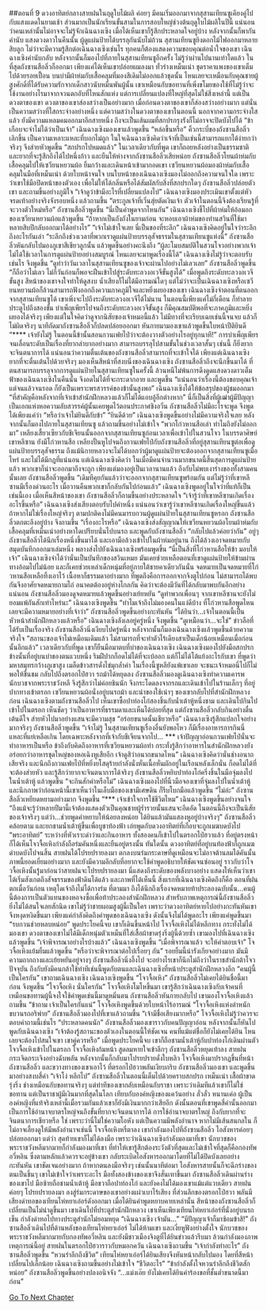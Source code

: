 ##ตอนที่ 9 ดวงอาทิตย์กลางสายฝนในฤดูใบไม้ผลิ
ค่อยๆ มีคนเริ่มออกมาจากสุสานเทียนซูเคียงคู่ไปกับแสงแดดในยามเช้า ส่วนมากเป็นนักเรียนขั้นสามในการสอบใหญ่ช่วงต้นฤดูใบไม้ผลิในปีนี้ แน่นอนว่าคนเหล่านั้นไม่อาจจะไม่รู้จักเฉินฉางเซิง เมื่อได้เห็นเขาก็รู้สึกประหลาดใจอยู่บ้าง หลังจากนั้นก็พากันคำนับ แสงดวงดาวในคืนนั้น ผู้ดูแผ่นป้ายได้บรรลุกันนับไม่ถ้วน สุสานเทียนซูยิงดอกไม้ไฟออกมาหลายสิบลูก ไม่ว่าจะมีความรู้สึกต่อเฉินฉางเซิงเช่นไร ทุกคนก็ต้องแสดงความขอบคุณต่อน้ำใจของเขา
เฉินฉางเซิงคำนับกลับ หลังจากนั้นก็มองไปที่ภายในสุสานเทียนซูอีกครั้ง
ไม่รู้ว่าผ่านไปนานเท่าใดแล้ว ในที่สุดถังซานสือลิ่วก็ออกมา เพียงแค่ได้เห็นเขาปล่อยผมลงมา ทั่วร่างเหม็นเน่า ชุดราคาแพงของเขาเต็มไปด้วยรอยเปื้อน บนบ่ามีผ้าห่มกับเสื้อคลุมที่มองสีเดิมไม่ออกแล้วชุดนั้น ไหนเลยจะเหมือนกับคุณชายผู้สูงศักดิ์ที่ได้รับความรักจากเด็กสาวนับหมื่นพันผู้นั้น เขาเหมือนกับขอทานที่เพิ่งขโมยของใช้ที่ไม่รู้ว่าจะใช้งานอย่างไรมาจากจวนตกอับที่ไหนสักแห่ง
แต่การเปลี่ยนแปลงที่ใหญ่ที่สุดไม่ใช่สิ่งเหล่านี้ แต่เป็นดวงตาของเขา
ดวงตาของเขาส่องสว่างเป็นอย่างมาก
เมื่อก่อนดวงตาของเขาก็ส่องสว่างอย่างมาก แต่นั่นเป็นความสว่างที่ใสกระจ่างอย่างหนึ่ง แต่ความสว่างในดวงตาของเขาในตอนนี้ นอกจากความกระจ่างใสแล้ว ยังมีความแหลมคมออกมาอีกสายหนึ่ง ถึงจะเป็นเส้นผมที่สกปรกรุงรังก็ไม่อาจจะปิดบังไปได้
“ข้าเกือบจะจำไม่ได้ว่าเป็นเจ้า” เฉินฉางเซิงมองเขาแล้วพูดขึ้น
“หล่อขึ้นหรือ” คิ้วกระบี่ของถังซานสือลิ่วเลิกขึ้น เป็นความเหลาะแหละที่บอกไม่ถูก
ในใจเฉินฉางเซิงคิดว่าเจ้าที่เป็นเช่นนี้สามารถแยกได้ง่ายกว่าจริงๆ จึงส่ายหัวพูดขึ้น “สกปรกไปหมดแล้ว”
ในเวลาเดียวกับที่พูด เขาก็ถอยหลังอย่างเป็นธรรมชาติและยากที่จะรู้สึกถึงได้ไปหนึ่งก้าว และยืนให้ห่างจากถังซานสือลิ่วเสียหน่อย
ถังซานสือลิ่วโยนผ้าห่มกับเสื้อคลุมไปให้เซวียนหยวนผ้อ ยิ้มกว้างและเดินหน้าเข้ามากอดเขา
เซวียนหยวนผ้อมองผ้าห่มกับเสื้อคลุมในมือที่เหม็นเน่า ด้วยใบหน้าจนใจ
บนใบหน้าของเฉินฉางเซิงมองไม่ออกถึงความจนใจใด เพราะว่าเขาใช้มือปิดหน้าของตัวเอง เพื่อไม่ให้ได้กลิ่นหรือได้สัมผัสกับสิ่งที่สกปรกใดๆ
ถังซานสือลิ่วปล่อยตัวเขา และถามขึ้นอย่างภูมิใจ “เจ้าดูว่าข้ามีอะไรที่เปลี่ยนแปลงไป”
เฉินฉางเซิงมองประเมินเขาตั้งแต่หัวจรดเท้าอย่างจริงจังรอบหนึ่ง แล้วถามขึ้น “ตระกูลเจ้าที่เวิ่นสุ่ยตัดเงินเจ้า ตัวเจ้าในตอนนี้จึงต้องเรียนรู้ที่จะวางตัวใหม่หรือ”
ถังซานสือลิ่วพูดขึ้น “นี่เป็นคำพูดจากไหนกัน”
เฉินฉางเซิงชี้ไปที่ผ้าห่มให้อ้อมอกของเซวียนหยวนผ้อแล้วพูดขึ้น “ถ้าหากเป็นถังถังในยามก่อน จะหอบเอาผ้าห่มของท่านสวินที่ใช้มาหลายสิบปีกลับออกมาได้อย่างไร”
“เจ้าไม่เข้าใจเลย นี่เป็นของที่ระลึก”
เฉินฉางเซิงคิดอยู่ในใจว่าระลึกถึงอะไรกันเล่า
“ระลึกถึงช่วงเวลาที่พวกเราดูแผ่นป้ายบรรลุสัจธรรมในสุสานเทียนซูแห่งนี้”
ถังซานสือลิ่วหันกลับไปมองภูเขาสีเขียวลูกนั้น แล้วพูดขึ้นอย่างคะนึงถึง “ผู้ละโมบสมบัติในสวนโจวอย่างพวกเจ้า ไม่ได้ใช้เวลาในการดูแผ่นป้ายอย่างสมบูรณ์ ไหนเลยจะมาพูดเรื่องนี้ได้”
เฉินฉางเซิงไม่รู้ว่าจะตอบรับเช่นไร จึงพูดขึ้น “ดูท่าว่าวันเวลาในสุสานเทียนซูของเจ้าจะผ่านไปอย่างไม่เลวเลย”
ถังซานสือลิ่วพูดขึ้น “ก็ถือว่าไม่เลว ไม่กี่วันก่อนก็พอจะฝืนเข้าไปสู่ระดับทะลวงอเวจีขั้นสูงได้”
เมื่อพูดถึงระดับทะลวงอเวจีขั้นสูง สีหน้าของเขาจงใจทำให้ดูสงบ น้ำเสียงก็ไม่ได้มีอารมณ์ใดๆ แต่ไม่ว่าจะเป็นเฉินฉางเซิงหรือเซวียนหยวนผ้อก็ล้วนสามารถฟังออกถึงความภาคภูมิใจและหยิ่งผยองของเขา
เฉินฉางเซิงจำตอนที่ตนออกจากสุสานเทียนซูได้ เขาเพิ่งจะไปถึงระดับทะลวงอเวจีได้ไม่นาน ในตอนนี้เพียงแค่ไม่กี่เดือน ก็ทำลายประตูไปถึงสองขั้น บำเพ็ญเพียรไปจนถึงระดับทะลวงอเวจีขั้นสูง ก็มีคุณสมบัติพอที่จะภาคภูมิและหยิ่งผยองได้จริงๆ เพียงแต่ในใจคิดว่าดูจากนิสัยของเจ้าหมอนี้แล้ว ไม่มีทางที่จะเรียบเฉยเช่นนี้จนจบ แล้วก็ไม่ผิดจริงๆ นาทีถัดมาถังซานสือลิ่วก็ปลดปล่อยออกมา หันกายมามองเขาแล้วพูดขึ้นใบหน้าปีติยินดี “**** เจ้ายังไม่รู้ ในตอนนี้ข้านั้นสอนกวนเฟยไป๋ว่าจะต้องวางตัวอย่างไรอยู่ทุกนาที!”
การบำเพ็ญเพียรจนเลื่อนระดับเป็นเรื่องที่ยากลำบากอย่างมาก สามารถบรรลุไปสามขั้นในช่วงเวลาสั้นๆ เช่นนี้ ก็ยิ่งยากจะจินตนาการได้ แน่นอนว่าความตื่นเต้นของถังซานสือลิ่วสามารถที่จะเข้าใจได้ เพียงแต่เฉินฉางเซิงยากที่จะตื่นเต้นไปด้วยจริงๆ มองเห็นสีหน้าที่สงบนิ่งของเฉินฉางเซิง ถังซานสือลิ่วถึงจะนึกขึ้นมาได้ ที่ตนสามารถบรรลุจากการดูแผ่นป้ายในสุสานเทียนซูในครั้งนี้ ล้วนหนีไม่พ้นการดึงดูดแสงดวงดาวเต็มฟ้าของเฉินฉางเซิงในคืนนั้น จึงอดไม่ได้ที่จะกระดากอาย และพูดขึ้น “แน่นอนว่าเรื่องนี้ต้องขอบคุณเจ้า แต่จนแล้วจนรอด ก็ยังเป็นเพราะพรสวรรค์ของข้านั้นสูงพอ”
เฉินฉางเซิงได้ให้ข้อสรุปของผู้ชมออกมา “ที่สำคัญคือหลังจากที่เจ้าเข้าสำนักฝึกหลวงแล้วก็ไม่ได้แอบอู้อีกต่างหาก”
นี่ก็เป็นสิ่งที่ผู้เฒ่าผู้มีปัญญาเป็นเอกแห่งหอความลับสวรรค์ผู้นั้นเคยพูดไว้ตอนประกาศชิงอวิ๋น
ถังซานสือลิ่วไม่มีอะไรจะพูด จึงพูดได้เพียงแค่ว่า “หรือว่าเจ้าไม่ยินดีกับข้า”
“ยินดีด้วย” เฉินฉางเซิงพูดขึ้นอย่างไม่มีความจริงใจเลย หลังจากนั้นก็มองไปภายในสุสานเทียนซู แล้วถามขึ้นอย่างไม่เข้าใจ “พวกโก่วหานสือเล่า ทำไมถึงยังไม่ออกมา”
เหลียงเสี้ยวเซียวกับชีเจียนนั้นออกจากสุสานเทียนซูก่อนเวลาเพื่อเข้าไปในสวนโจว ในบรรดาศิษย์เขาหลีซาน ยังมีโก่วหานสือ เหลียงปั้นหูไปจนถึงกวนเฟยไป๋กับถังซานสือลิ่วที่อยู่สุสานเทียนซูต่อเพื่อดูแผ่นป้ายบรรลุสัจธรรม ถึงแม้นิกายหลวงจะไม่ได้บอกว่าผู้มาดูแผ่นป้ายจะต้องออกจากสุสานเทียนซูเมื่อไหร่ และไม่ได้มีกฎที่แน่นอน แต่เฉินฉางเซิงคิดว่า ในเมื่อมีคนจำนวนมากขนาดนี้สิ้นสุดการดูแผ่นป้ายแล้ว พวกเขาก็น่าจะออกมาถึงจะถูก เพียงแต่มองอยู่เป็นเวลานานแล้ว ถึงกับไม่พบเงาร่างของทั้งสามคนนั้นเลย
ถังซานสือลิ่วพูดขึ้น “เดิมทีคุยกันแล้วว่าจะออกจากสุสานเทียนซูพร้อมกัน แต่ไม่รู้ว่าที่เขาหลีซานมีเรื่องด่วนอะไร เมื่อวานคืนพวกเขาก็กลับกันไปก่อนแล้ว”
เฉินฉางเซิงพูดอยู่ในใจว่าที่แท้ก็เป็นเช่นนี้เอง
เมื่อเห็นสีหน้าของเขา ถังซานสือลิ่วก็ถามขึ้นอย่างประหลาดใจ “เจ้ารู้ว่าที่เขาหลีซานเกิดเรื่องอะไรขึ้นหรือ”
เฉินฉางเซิงส่งเสียงตอบรับไปคำหนึ่ง แน่นอนว่าเขารู้ว่าเขาหลีซานเกิดเรื่องใหญ่ขึ้นแล้ว
ถ้าหากไม่ใช่เรื่องใหญ่จริงๆ ตามปกติคงไม่มีคนมารบกวนผู้ดูแผ่นป้ายในสุสานเทียนซูหรอก ถังซานสือลิ่วตกตะลึงอยู่บ้าง จึงถามขึ้น “เรื่องอะไรหรือ”
เฉินฉางเซิงส่งสัญญาณให้เซวียนหยวนผ้อโยนผ้าห่มกับเสื้อคลุมที่เหม็นเน่าอย่างหาใดเปรียบนั่นไปบนรถ และพูดกับถังซานสือลิ่ว “กลับไปแล้วค่อยว่ากัน”
อยู่ๆ ถังซานสือลิ่วได้นึกเรื่องหนึ่งขึ้นมาได้ และเอามือล้วงเข้าไปในผ้าห่มอยู่นาน ถึงได้ล้วงเอาจดหมายกับสมุดบันทึกออกมาเล่มหนึ่ง พลางส่งไปยังเฉินฉางเซิงพร้อมพูดขึ้น “นี่เป็นสิ่งที่โก่วหานสือให้ข้า มอบให้เจ้า”
เฉินฉางเซิงจำได้ว่านั่นเป็นบันทึกของสวินเหมย มันเคยช่วยเหลือตอนที่เขาดูแผ่นป้ายให้ข้ามผ่านทางอ้อมไปไม่น้อย และก็เคยช่วยเหล่าเด็กหนุ่มที่อยู่ภายใต้ชายคาเดียวกันนั่น
จดหมายเป็นจดหมายที่โก่วหานสือเหลือทิ้งเอาไว้ เนื้อหาก็ธรรมดาอย่างมาก ที่พูดถึงคือการออกจากจิงตูไปก่อน ไม่สามารถได้พบกันจึงอาศัยจดหมายถามไถ่ อนาคตต้องอยู่ห่างไกลกัน คิดว่าจะต้องมีวันที่ได้กลับมาพบกันอีกอย่างแน่นอน
ถังซานสือลิ่วมองดูจดหมายแล้วพูดขึ้นอย่างเย้ยหยัน “ดูท่าพวกเพื่อนๆ จากเขาหลีซานจะยังไม่ยอมแพ้กันสักเท่าไหร่นะ”
เฉินฉางเซิงพูดขึ้น “ทำไมเจ้าถึงไม่มองคนในแง่ดีบ้าง ที่โก่วหานสือพูดไหนเลยจะมีความหมายอย่างที่เจ้าว่า”
ถังซานสือลิ่วพูดขึ้นอย่างกะทันหัน “ได้ยินว่า...เจ้าในตอนนี้เป็นหัวหน้าสำนักฝึกหลวงแล้วหรือ”
เฉินฉางเซิงลังเลอยู่ครู่หนึ่ง จึงพูดขึ้น “ดูเหมือนว่า...จะใช่”
ข่าวลือที่ได้รับเป็นเรื่องจริง ถังซานสือลิ่วนิ่งเงียบไปครู่หนึ่ง หลังจากนั้นก็มองเฉินฉางเซิงแล้วพูดขึ้นด้วยความจริงใจ “สถานะของเจ้าไม่เหมือนเดิมแล้ว ไม่สามารถที่จะทำตัวไร้เดียงสาเป็นเด็กน้อยเหมือนเมื่อก่อนนั้นอีกแล้ว”
เวลาเดียวกับที่พูด เขาก็ยืนมือมาตบที่บ่าของเฉินฉางเซิง
เฉินฉางเซิงมองไปยังมือสกปรกข้างนั้นที่อยู่บนบ่าของตนแวบหนึ่ง ริมฝีปากก็อดไม่ได้ที่จะเบ้ออก แต่ก็ไม่ได้โต้แย้งอะไรกับเขา
ที่พูดว่ามหาสมุทรกว้างภูเขาสูง เมล็ดข้าวสารดั่งไข่มุกล้ำค่า ในเรื่องนี้ซูหลียังแพ้เขาเลย จะชนะเจ้าหมอนี่ไปก็ไม่พอให้ชื่นชม
กลับไปถึงตรอกไป่ฮวา รถม้าได้หยุดลง ถังซานสือลิ่วมองดูเฉินฉางเซิงทำความเคารพนักบวชจากพระราชวังหลี จึงรู้สึกว่าไม่ค่อยชินนัก จึงกระโดดลงจากรถและเดินเข้าไปในร้านเล็กๆ ที่อยู่ปากทางเข้าตรอก
เซวียนหยวนผ้อนั่งอยู่บนรถม้า และนำของใช้เน่าๆ ของเขากลับไปที่สำนักฝึกหลวงก่อน
เฉินฉางเซิงตามถังซานสือลิ่วไป เห็นเขาซื้อปาท่องโก๋สองชิ้นกับน้ำเต้าหู้หนึ่งชาม และเดินไปกินไปเข้าไปในตรอก
เห็นชัดๆ ว่าเป็นอาหารที่ธรรมดาและเห็นได้บ่อยที่สุด แต่ถังซานสือลิ่วกลับกินอย่างตื่นเต้นดีใจ ส่ายหัวไปมาอย่างแสนจะมีความสุข
“อร่อยขนาดนั้นเชียวหรือ” เฉินฉางเซิงรู้สึกแปลกใจอย่างมากจริงๆ
ถังซานสือลิ่วพูดขึ้น “เจ้าไม่รู้ ในสุสานเทียนซูเรื่องอื่นยังพอไหว ก็มีเรื่องอาหารการกินนี่แหละที่แย่เหลือเกิน โดยเฉพาะหลังจากที่เจ้ากับชีเจียนจากไป... *** เจ้าปัญญาอ่อนกวนเฟยไป๋นั่นจะทำอาหารเป็นหรือ ข้าถึงกับคิดถึงอาหารที่เซวียนหยวนผ้อทำ กระทั่งรู้สึกว่าอาหารในสำนักฝึกหลวงยังอร่อยกว่าอาหารชุดใหญ่ของหอเฉิงหูเสียอีก เจ้าดูสิว่าอนาถขนาดไหน”
เฉินฉางเซิงคิดว่านั่นช่างอนาถเสียจริง และนึกถึงกวนเฟยไป๋ที่หยิ่งยโสดุร้ายกำลังนั่งหั่นเนื้อหั่นผักอยู่ในเรือนหลังเล็กนั่น ก็อดไม่ได้ที่จะต้องส่ายหัว และรู้สึกว่ายากจะจินตนาการได้จริงๆ
ถังซานสือลิ่วหยิบปาท่องโก๋ครึ่งชิ้นในมือจุ่มลงไปในน้ำเต้าหู้ แล้วพูดขึ้น “จะกินสักคำหรือไม่”
เฉินฉางเซิงมองไปที่นิ้วมือจองเขาที่จุ่มลงไปในน้ำเต้าหู้ และนึกภาพว่าก่อนหน้านี้เขาเห็นว่าในเล็บมือของเขามีเศษดิน ก็รีบโบกมือแล้วพูดขึ้น “ไม่ล่ะ”
ถังซานสือลิ่วเหยียดหยามอย่างมาก จึงพูดขึ้น “*** เจ้าเข้าใจการใช้ชีวิตไหม”
เฉินฉางเซิงพูดขึ้นอย่างจนใจ “ถึงแม้จะรู้ว่าหลายปีมานี้เจ้าต้องแสดงตัวเป็นคุณชายผู้ร่ำรวยนั้นแสนจะอึดอัด ในตอนนี้ถึงจะเป็นนิสัยของเจ้าจริงๆ แต่ว่า...ช่วยพูดคำหยาบให้น้อยลงหน่อย ได้ยินแล้วมันแสลงหูอยู่บ้างจริงๆ”
ถังซานสือลิ่วคล้อยตาม และยกชามน้ำเต้าหู้ขึ้นเพื่อบูชาท้องฟ้า เอ่ยพูดกับดวงอาทิตย์ที่เกือบจะถูกเมฆบดบังไป “พระอาทิตย์”
ระหว่างที่หัวเราะด่าว่าและกินอาหาร ทั้งสองคนก็เข้าไปในตรอกไป่ฮวาแล้ว ที่อยู่ตรงหน้าก็ได้เห็นโจวจื้อเหิงกำลังถือร่มคันหนึ่งและยืนอยู่ตรงนั้น
ทันใดนั้น ดวงอาทิตย์ที่อยู่บนท้องฟ้าก็ถูกเมฆดำบดบังไปจนสิ้น สายฝนได้โปรยปรายลงมา ตกลงบนร่มกระดาษที่ดูเหมือนจะไม่อาจต้านลมได้คันนั้น
ภาพนี้ยอดเยี่ยมอย่างมาก และยังมีความลึกลับที่อยากจะใช้คำพูดอธิบายให้ชัดเจนซ่อนอยู่
ราวกับว่าโจวจื้อเหิงนั้นรู้มาก่อนว่าสายฝนจะโปรยปรายลงมา นี่แสดงถึงระดับของพลังบางอย่าง แสดงให้เห็นว่าเขาได้เริ่มสังเกตถึงสัจธรรมของฟ้าดินได้แล้ว
และภาพที่ได้เห็นนี้ สิ่งแรกที่เฉินฉางเซิงคิดถึงก็คือ ตอนที่ฝนตกเมื่อวันก่อน เหตุใดเจ้าถึงไม่ได้กางร่ม ที่ตามมา ถึงได้นึกถึงเรื่องจดหมายท้าประลองฉบับนั้น...คนผู้นี้ต้องการเป็นตัวแทนของหอจงซื่อเพื่อท้าประลองสำนักฝึกหลวง
สำหรับภาพเหตุการณ์นี้ถังซานสือลิ่วยิ่งไม่ได้สนใจเลยสักนิด เขาไม่รู้ว่าชายผอมสูงผู้นี้เป็นใคร เพราะว่าดวงอาทิตย์หายไปอย่างกะทันหันเขาจึงหงุดหงิดขึ้นมา เพียงแค่กำลังคิดถึงคำพูดของเฉินฉางเซิง ดังนั้นจึงไม่ได้พูดอะไร เพียงแค่พูดขึ้นมา “รบกวนช่วยหลบหน่อย”
พูดประโยคนี้จบ เขาก็เดินขึ้นหน้าไป
โจวจื้อเหิงไม่ได้หลีกทาง กระทั่งไม่ได้มองเขา
ดวงตาของเขาไม่ได้มีเด็กหนุ่มตัวเหม็นที่ใส่เสื้อผ้าขาดรุ่งริ่งผู้นี้ด้วยซ้ำ
เขามองไปที่เฉินฉางเซิงแล้วพูดขึ้น “เจ้าพิจารณาอย่างไรบ้างแล้ว”
เฉินฉางเซิงพูดขึ้น “เมื่อพิจารณาแล้ว จะให้คำตอบเจ้า”
โจวจื้อเหิงแย้มยิ้มแล้วพูดขึ้น “หรือว่าจะพิจารณาต่อไปเรื่อยๆ กัน”
รอยยิ้มนี้น่ารังเกียจอย่างมาก มันมีความถากถางและเย้ยหยันอยู่จางๆ
ถังซานสือลิ่วนิ่งอึ้งไป จะอย่างไรเขาก็นึกไม่ถึงว่าในราชสำนักต้าโจวปัจจุบัน ถึงกับยังมีคนกล้าใช้ท่าทีเช่นนี้พูดกับตนและเฉินฉางเซิงที่หน้าประตูสำนักฝึกหลวงอีก
“คนผู้นี้เป็นใครกัน” เขาถามเฉินฉางเซิง
เฉินฉางเซิงพูดขึ้น “โจวจื้อเหิง”
ถังซานสือลิ่วไม่เคยได้ยินชื่อนี้มาก่อน จึงพูดขึ้น “โจวจื้อเหิง นั่นใครกัน”
โจวจื้อเหิงโมโหขึ้นมา เขารู้สึกว่าเฉินฉางเซิงกับเจ้าคนที่เหมือนขอทานผู้นี้จงใจใช้คำพูดเช่นนี้มาดูหมิ่นตน
ถังซานสือลิ่วหันกายกลับไป เขามองโจวจื้อเหิงแล้วถามขึ้น “ข้าถาม เจ้าเป็นใครกันแน่”
โจวจื้อเหิงพูดขึ้นด้วยใบหน้าไร้อารมณ์ “โจวจื้อเหิงแห่งตำหนักขบวนรถอริพ่าย”
ถังซานสือลิ่วมองไปที่เขาแล้วถามขึ้น “เจ้ามีชื่อเสียงมากหรือ”
โจวจื้อเหิงไม่รู้ว่าควรจะตอบคำถามนี้เช่นไร
“ประหลาดคนนัก”
ถังซานสือลิ่วมองเขาราวกับคนปัญญาอ่อน หลังจากนั้นก็หันไปพูดกับเฉินฉางเซิง “เจ้าต้องรู้สถานะของตัวเองในตอนนี้ให้ชัดเจน คนที่แม้แต่ชื่อก็ยังไม่เคยได้ยิน ไหนเลยจะต้องไปสนใจเขา เขาคู่ควรหรือ”
เมื่อพูดประโยคนี้จบ เขาก็ถือชามน้ำเต้าหู้กับปาท่องโก๋เดินผ่านตัวโจวจื้อเหิงเข้าไปในตรอก
โจวจื้อเหิงก้มหน้า สูดลมหายใจเข้าลึกๆ
ถังซานสือลิ่วหยุดเท้าลง
สายฝนกระเจิดกระเจิงอย่างฉับพลัน หลังจากนั้นก็กลับมาโปรยปรายดั่งใบหลิว
โจวจื้อเหิงมาปรากฏขึ้นที่หน้าถังซานสือลิ่ว และขวางทางของเขาเอาไว้
ที่ตรอกไป่ฮวาพลันเงียบกริบ
ถังซานสือลิ่วมองเขา และพูดขึ้นมาอย่างสงบสี่คำ
“เจ้าโง่ หลีกไป”
ถังซานสือลิ่วในตอนนี้เต็มไปด้วยคราบสกปรก เหม็นเน่า เสื้อผ้าขาดรุ่งริ่ง ช่างเหมือนกับขอทานจริงๆ แต่ท่าทีของเขากลับเหมือนกับราชา
เพราะว่าเดิมทีแล้วเขาก็ไม่ใช่ขอทาน แต่เป็นราชาผู้มีเงินมากที่สุดในโลก
เทียบกับองค์หญิงของแคว้นอย่าง ลั่วลั่ว หนานเค่อ ผู้เป็นองค์หญิงที่แท้จริงเหล่านี้เมื่อรวมกันแล้วเขาก็ยังมีเงินมากกว่าเสียอีก
ดังนั้นตอนที่เขาพูดสี่คำนั้นออกมา เป็นการใช้อำนาจบาตรใหญ่จนถึงขั้นที่ยากจะจินตนาการได้
การใช้อำนาจบาตรใหญ่ ถึงกับยากที่จะจินตนาการเชียวหรือ ใช่ เพราะว่านี่ไม่ใช่ความโอหัง แต่เป็นความมีพลังอำนาจ
หากไม่มีเส้นสนกลใน ก็ไม่อาจเลี้ยงดูให้มีพลังอำนาจเช่นนี้
โจวจื้อเหิงหรี่ตาลง เขากำลังมองไปที่ถังซานสือลิ่ว ไอสังหารค่อยๆ ปล่อยออกมา
แต่ว่า สุดท้ายเขาก็ไม่ได้ลงมือ
เพราะว่าเฉินฉางเซิงกำลังมองมาที่เขา
นักบวชของพระราชวังหลีมากมายก็กำลังมองมาที่เขา
ที่ทำให้เขารู้สึกต้องระวังตัวที่สุดและไม่เข้าใจที่สุดก็คือกองทัพอวี่หลิน ซึ่งตามหลักแล้วควรจะอยู่ข้างเขา กลับระเบิดไอสังหารออกมาโดยที่ไม่ได้ปิดบังเลยอย่างกะทันหัน
เขาชัดเจนอย่างมาก ถ้าหากตนลงมือจริงๆ เช่นนั้นนาทีต่อมา ไอสังหารสายนั้นก็จะฉีกร่างของตนเป็นชิ้นๆ
เขาไม่เข้าใจว่าเพราะอะไร มือทั้งสองข้างของเขาจึงสั่นเทาขึ้นมา
ถังซานสือลิ่วเดินผ่านร่างของเขาไป มือซ้ายถือชามน้ำเต้าหู้ มือขวาถือปาท่องโก๋ และยังคงไม่ได้มองเขาแม้แต่แวบเดียว
สายฝนค่อยๆ โปรยปรายลงมา ลงสู่ร่มกระดาษของเขาอย่างแผ่วเบาไร้เสียง
ที่ส่วนลึกของตรอกไป่ฮวา พลันมีเสียงด่าทอของเทียนไห่หยาเอ๋อร์ดังออกมา
เมื่อได้ยินคำพูดหยาบคายเหล่านั้น สีหน้าของถังซานสือลิ่วก็เปลี่ยนเป็นไม่น่าดูขึ้นมา
เขาเดินไปที่ประตูสำนักฝึกหลวง เขาเห็นเพียงเทียนไห่หยาเอ๋อร์ที่นั่งอยู่บนรถเข็น กำลังด่าทอไปทางประตูสำนักไม่ยอมหยุด
“เฉินฉางเซิง เจ้ามัน...”
“มีปัญญาเจ้าก็มาซ้อมข้าสิ!”
ถังซานสือลิ่วเดินไปที่ด้านหลังของเทียนไห่หยาเอ๋อร์ ไม่ได้ห้ามเขา และเงี่ยหูฟังอย่างตั้งใจ
นักบวชของพระราชวังหลีมากมายกับกองทัพอวี่หลิน และยังมีชาวเมืองจิงตูที่ได้ยินข่าวแล้วรีบมา ล้วนกำลังมองภาพเหตุการณ์นี้อยู่
สายฝนในตรอกไป่ฮวาราวกับหมอกควัน
เฉินฉางเซิงถามขึ้น “เจ้ากำลังทำอะไร”
ถังซานสือลิ่วพูดขึ้น “หวนรำลึกถึงชีวิต”
เทียนไห่หยาเอ๋อร์ได้ยินเสียงจึงหันหน้ากลับไปมอง โดยที่สีหน้าเปลี่ยนไปเล็กน้อย
เฉินฉางเซิงถามขึ้นอย่างไม่เข้าใจ “ชีวิตอะไร”
“ข้ากำลังตั้งใจหวนรำลึกถึงชีวิตสักหน่อย” ถังซานสือลิ่วพูดขึ้นอย่างปลงอนิจจัง “...แม่งเอ๊ย ยังไม่เคยได้ยินคำร้องขอที่ชั้นต่ำขนาดนี้มาก่อน”


[Go To Next Chapter]( ./439.md)